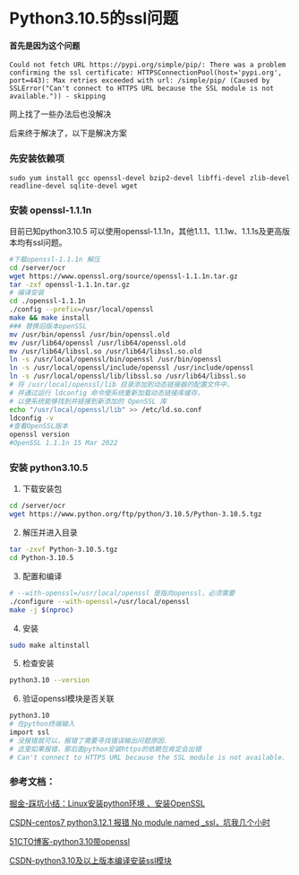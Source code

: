 # Python3.10.5的ssl问题
#### 首先是因为这个问题
```angular2html
Could not fetch URL https://pypi.org/simple/pip/: There was a problem confirming the ssl certificate: HTTPSConnectionPool(host='pypi.org', port=443): Max retries exceeded with url: /simple/pip/ (Caused by SSLError("Can't connect to HTTPS URL because the SSL module is not available.")) - skipping
```
网上找了一些办法后也没解决

后来终于解决了，以下是解决方案
### 先安装依赖项

```
sudo yum install gcc openssl-devel bzip2-devel libffi-devel zlib-devel readline-devel sqlite-devel wget
```

### 安装 openssl-1.1.1n
目前已知python3.10.5 可以使用openssl-1.1.1n，其他1.1.1、1.1.1w、1.1.1s及更高版本均有ssl问题。
```bash
#下载openssl-1.1.1n 解压
cd /server/ocr
wget https://www.openssl.org/source/openssl-1.1.1n.tar.gz
tar -zxf openssl-1.1.1n.tar.gz
# 编译安装
cd ./openssl-1.1.1n
./config --prefix=/usr/local/openssl
make && make install
### 替换旧版本openSSL
mv /usr/bin/openssl /usr/bin/openssl.old
mv /usr/lib64/openssl /usr/lib64/openssl.old
mv /usr/lib64/libssl.so /usr/lib64/libssl.so.old
ln -s /usr/local/openssl/bin/openssl /usr/bin/openssl
ln -s /usr/local/openssl/include/openssl /usr/include/openssl
ln -s /usr/local/openssl/lib/libssl.so /usr/lib64/libssl.so
# 将 /usr/local/openssl/lib 目录添加到动态链接器的配置文件中，
# 并通过运行 ldconfig 命令使系统重新加载动态链接库缓存，
# 以便系统能够找到并链接到新添加的 OpenSSL 库
echo "/usr/local/openssl/lib" >> /etc/ld.so.conf
ldconfig -v
#查看OpenSSL版本
openssl version
#OpenSSL 1.1.1n 15 Mar 2022
```

### 安装 python3.10.5

1. 下载安装包
```bash
cd /server/ocr
wget https://www.python.org/ftp/python/3.10.5/Python-3.10.5.tgz
```
2. 解压并进入目录
```bash
tar -zxvf Python-3.10.5.tgz
cd Python-3.10.5
```
3. 配置和编译
```bash
# --with-openssl=/usr/local/openssl 是指向openssl，必须需要
./configure --with-openssl=/usr/local/openssl
make -j $(nproc)
```
4. 安装
```bash
sudo make altinstall
```
5. 检查安装
```bash
python3.10 --version
```
6. 验证openssl模块是否关联
```bash
python3.10
# 在python终端输入
import ssl
# 没报错就可以，报错了需要寻找错误输出问题原因.
# 这里如果报错，那后面python安装https的依赖包肯定会出错
# Can't connect to HTTPS URL because the SSL module is not available.
```
### 参考文档：
[掘金-踩坑小结：Linux安装python环境 、安装OpenSSL](https://juejin.cn/post/7091573912428871710)

[CSDN-centos7 python3.12.1 报错 No module named _ssl，坑我几个小时](https://blog.csdn.net/Amio_/article/details/126716818)

[51CTO博客-python3.10带openssl](https://blog.51cto.com/huwei555/6140266)

[CSDN-python3.10及以上版本编译安装ssl模块](https://blog.csdn.net/ye__mo/article/details/129436629)
